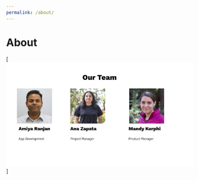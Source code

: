 ```yaml
---
permalink: /about/
---
```


# About

[![Team](https://github.com/AnaZapataG/avalanche-guard/blob/master/assets/img/AvalancheGuard_2.jpg)]